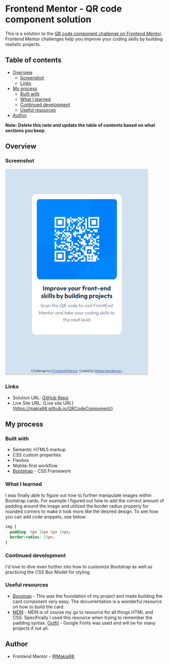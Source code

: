 # Frontend Mentor - QR code component solution

This is a solution to the [QR code component challenge on Frontend Mentor](https://www.frontendmentor.io/challenges/qr-code-component-iux_sIO_H). Frontend Mentor challenges help you improve your coding skills by building realistic projects. 

## Table of contents

- [Overview](#overview)
  - [Screenshot](#screenshot)
  - [Links](#links)
- [My process](#my-process)
  - [Built with](#built-with)
  - [What I learned](#what-i-learned)
  - [Continued development](#continued-development)
  - [Useful resources](#useful-resources)
- [Author](#author)

**Note: Delete this note and update the table of contents based on what sections you keep.**

## Overview

### Screenshot

![](./qrscreenshot.png)

### Links

- Solution URL: [GitHub Repo](https://github.com/Makia98/QRCodeComponent.git)
- Live Site URL: {Live site URL](https://makia98.github.io/QRCodeComponent/)

## My process

### Built with

- Semantic HTML5 markup
- CSS custom properties
- Flexbox
- Mobile-first workflow
- [Bootstrap](https://getbootstrap.com/) - CSS Framework

### What I learned

I was finally able to figure out how to further manipulate images within Bootstrap cards. For example I figured out how to add the correct amount of padding around the image and utilized the border radius property for rounded corners to make it look more like the desired design. 
To see how you can add code snippets, see below:

```css
img {
  padding: 6px 16px 8px 16px; 
  border-radius: 25px;
}

```
### Continued development

I'd love to dive even further into how to customize Bootstrap as well as practicing the CSS Box Model for styling.

### Useful resources

- [Boostrap](https://getbootstrap.com/docs/5.2/components/card/) - This was the foundation of my project and made building the card component very easy. The documentation is a wonderful resource on how to build the card.
- [MDN](https://developer.mozilla.org/en-US/docs/Web/CSS/padding) - MDN is of course my go to resource for all things HTML and CSS. Specifically I used this resource when trying to remember the padding syntax.
[Outfit](https://fonts.google.com/specimen/Outfit) - Google Fonts was used and will be for many projects if not all.

## Author
- Frontend Mentor - [@Makia98](https://www.frontendmentor.io/profile/Makia98)

